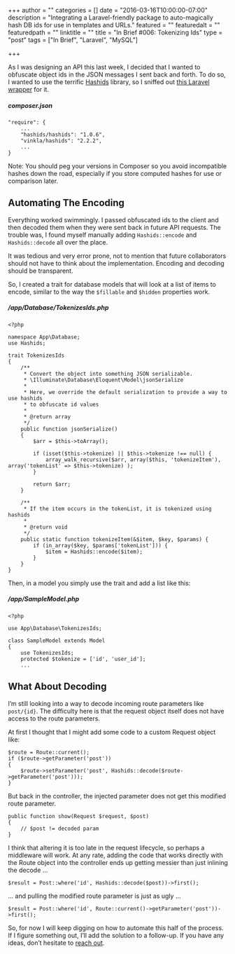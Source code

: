 +++
author = ""
categories = []
date = "2016-03-16T10:00:00-07:00"
description = "Integrating a Laravel-friendly package to auto-magically hash DB ids for use in templates and URLs."
featured = ""
featuredalt = ""
featuredpath = ""
linktitle = ""
title = "In Brief #006: Tokenizing Ids"
type = "post"
tags = ["In Brief", "Laravel", "MySQL"]

+++



As I was designing an API this last week, I decided that I wanted to obfuscate object ids in the JSON messages I sent back and forth. To do so, I wanted to use the terrific [Hashids](http://hashids.org/) library, so I sniffed out [this Laravel wrapper](https://github.com/vinkla/hashids) for it.

##### composer.json
    "require": {
        ...
        "hashids/hashids": "1.0.6",
        "vinkla/hashids": "2.2.2",
        ...
    }

Note: You should peg your versions in Composer so you avoid incompatible hashes down the road, especially if you store computed hashes for use or comparison later.

## Automating The Encoding

Everything worked swimmingly. I passed obfuscated ids to the client and then decoded them when they were sent back in future API requests. The trouble was, I found myself manually adding `Hashids::encode` and `Hashids::decode` all over the place. 

It was tedious and very error prone, not to mention that future collaborators should not have to think about the implementation. Encoding and decoding should be transparent.

So, I created a trait for database models that will look at a list of items to encode, similar to the way the `$fillable` and `$hidden` properties work. 

##### /app/Database/TokenizesIds.php
    <?php
    
    namespace App\Database;
    use Hashids;
    
    trait TokenizesIds
    {
        /**
         * Convert the object into something JSON serializable.
         * \Illuminate\Database\Eloquent\Model\jsonSerialize
         *
         * Here, we override the default serialization to provide a way to use hashids
         * to obfuscate id values
         *
         * @return array
         */
        public function jsonSerialize()
        {
            $arr = $this->toArray();
    
            if (isset($this->tokenize) || $this->tokenize !== null) {   
                array_walk_recursive($arr, array($this, 'tokenizeItem'), array('tokenList' => $this->tokenize) );
            }
    
            return $arr;
        }
    
        /**
         * If the item occurs in the tokenList, it is tokenized using hashids
         *
         * @return void
         */
        public static function tokenizeItem(&$item, $key, $params) {
            if (in_array($key, $params['tokenList'])) {
                $item = Hashids::encode($item);
            }
        }
    }


Then, in a model you simply use the trait and add a list like this:

##### /app/SampleModel.php
    <?php
    
    use App\Database\TokenizesIds;
    
    class SampleModel extends Model
    {
        use TokenizesIds;
        protected $tokenize = ['id', 'user_id'];
        ...


## What About Decoding

I’m still looking into a way to decode incoming route parameters like `post/{id}`. The difficulty here is that the request object itself does not have access to the route parameters. 

At first I thought that I might add some code to a custom Request object like:

    $route = Route::current();
    if ($route->getParameter('post')) 
    {
        $route->setParameter('post', Hashids::decode($route->getParameter('post')));
    }

But back in the controller, the injected parameter does not get this modified route parameter. 

    public function show(Request $request, $post)
    {
        // $post != decoded param
    }

I think that altering it is too late in the request lifecycle, so perhaps a middleware will work. At any rate, adding the code that works directly with the Route object into the controller ends up getting messier than just inlining the decode ...

    $result = Post::where('id', Hashids::decode($post))->first();

... and pulling the modified route parameter is just as ugly ...

    $result = Post::where('id', Route::current()->getParameter('post'))->first();

So, for now I will keep digging on how to automate this half of the process. If I figure something out, I’ll add the solution to a follow-up. If you have any ideas, don’t hesitate to [reach out](mailto:ben@benjaminlistwon.com).